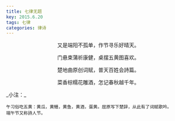 ```yaml
---
title: 七律无题
key: 2015.6.20
tags: 七律
categories: 律诗
---
```


<p align="center">又是端阳不孤单，作节寻乐好晴天。
</p>
<p align="center">门悬束蒲祈康健，桌摆五黄图喜欢。
</p>
<p align="center">楚地曲原创词赋，普天百姓会詩篇。
</p>
<p align="center">菜香棕糯花雕酒，怎记春秋越千年。
</p>
_小注：_

```
午习俗吃五黄：黄瓜，黄鳝，黄鱼，黄酒，蛋黄。屈原写下楚辞，从此有了词赋歌吟。
端午节又称詩人节。
```